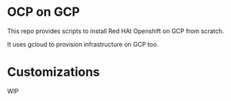 # OCP on GCP
This repo provides scripts to install Red HAt Openshift on GCP from scratch.

It uses gcloud to provision infrastructure on GCP too.

# Customizations

WIP
